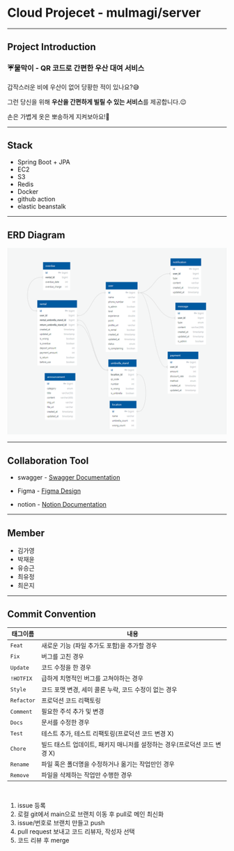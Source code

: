 # Cloud Projecet - mulmagi/server

---------------------------
## Project Introduction

### ☔물막이 - QR 코드로 간편한 우산 대여 서비스


갑작스러운 비에 우산이 없어 당황한 적이 있나요?:sweat_smile:

그런 당신을 위해 **우산을 간편하게 빌릴 수 있는 서비스**를 제공합니다.:wink:

손은 가볍게 옷은 뽀송하게 지켜보아요!🥰

---------------------------
## Stack
- Spring Boot + JPA
- EC2
- S3
- Redis
- Docker
- github action
- elastic beanstalk

---------------------------

## ERD Diagram
<img src="mulmagi_entity.png">
   
---------------------------

## Collaboration Tool

- swagger - [Swagger Documentation](http://localhost:8080/swagger-ui/index.html#/)

- Figma - [Figma Design](https://www.figma.com/file/T9cbZSQslVkdP1zqeV0W9k/%ED%81%B4%EB%9D%BC%EC%9A%B0%EB%93%9C%ED%94%84%EB%A1%9C%EC%A0%9D%ED%8A%B8?type=design&node-id=1-3&mode=design&t=0s8Hqg2p9CXWEgH2-0)

- notion - [Notion Documentation](https://www.notion.so/4cac06524460471db2b7bed58c03266a)

---------------------------

## Member
- 김가영
- 박재윤
- 유승근
- 최유정
- 최은지

---------------------------

## Commit Convention
| 태그이름    | 내용         |
|---------|------------|
| `Feat`  | 새로운 기능 (파일 추가도 포함)을 추가할 경우|
| `Fix `  | 버그를 고친 경우|
| `Update` | 코드 수정을 한 경우 
| `!HOTFIX` | 급하게 치명적인 버그를 고쳐야하는 경우|
| `Style`   |  코드 포맷 변경, 세미 콜론 누락, 코드 수정이 없는 경우|
| `Refactor` | 프로덕션 코드 리팩토링|
| `Comment` | 필요한 주석 추가 및 변경|
| `Docs`	   |  문서를 수정한 경우|
| `Test`    |테스트 추가, 테스트 리팩토링(프로덕션 코드 변경 X)|
| `Chore`	  | 빌드 태스트 업데이트, 패키지 매니저를 설정하는 경우(프로덕션 코드 변경 X)|
| `Rename`  |파일 혹은 폴더명을 수정하거나 옮기는 작업만인 경우|
| `Remove`  | 파일을 삭제하는 작업만 수행한 경우|
<br>

1. issue 등록
2. 로컬 git에서 main으로 브랜치 이동 후 pull로 메인 최신화
3. issue/번호로 브랜치 만들고 push
4. pull request 보내고 코드 리뷰자, 작성자 선택
5. 코드 리뷰 후 merge
